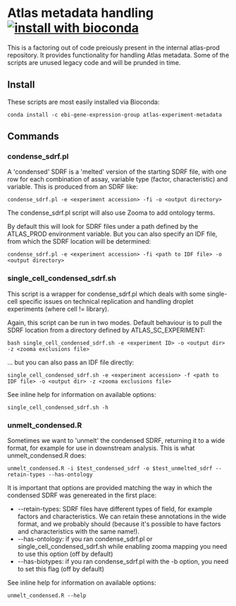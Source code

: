 # Atlas metadata handling [![install with bioconda](https://img.shields.io/badge/install%20with-bioconda-brightgreen.svg?style=flat)](https://anaconda.org/ebi-gene-expression-group/atlas-experiment-metadata)

This is a factoring out of code preiously present in the internal atlas-prod repository. It provides functionality for handling Atlas metadata. Some of the scripts are unused legacy code and will be prunded in time.

## Install

These scripts are most easily installed via Bioconda:

```
conda install -c ebi-gene-expression-group atlas-experiment-metadata
```

## Commands

### condense_sdrf.pl

A 'condensed' SDRF is a 'melted' version of the starting SDRF file, with one row for each combination of assay, variable type (factor, characteristic) and variable. This is produced from an SDRF like:

```
condense_sdrf.pl -e <experiment accession> -fi -o <output directory>
```

The condense_sdrf.pl script will also use Zooma to add ontology terms.

By default this will look for SDRF files under a path defined by the ATLAS_PROD environment variable. But you can also specify an IDF file, from which the SDRF location will be determined:
    
```
condense_sdrf.pl -e <experiment accession> -fi <path to IDF file> -o <output directory>
```

### single_cell_condensed_sdrf.sh

This script is a wrapper for condense_sdrf.pl which deals with some single-cell specific issues on technical replication and handling droplet experiments (where cell != library). 

Again, this script can be run in two modes. Default behaviour is to pull the SDRF location from a directory defined by ATLAS_SC_EXPERIMENT:

```
bash single_cell_condensed_sdrf.sh -e <experiment ID> -o <output dir> -z <zooma exclusions file>
```

... but you can also pass an IDF file directly:

```
single_cell_condensed_sdrf.sh -e <experiment accession> -f <path to IDF file> -o <output dir> -z <zooma exclusions file>
```

See inline help for information on available options:

```
single_cell_condensed_sdrf.sh -h
```

### unmelt_condensed.R

Sometimes we want to 'unmelt' the condensed SDRF, returning it to a wide format, for example for use in downstream analysis. This is what unmelt_condensed.R does:

```
unmelt_condensed.R -i $test_condensed_sdrf -o $test_unmelted_sdrf --retain-types --has-ontology
```

It is important that options are provided matching the way in which the condensed SDRF was genereated in the first place:

 - --retain-types: SDRF files have different types of field, for example factors and characteristics. We can retain these annotations in the wide format, and we probably should (because it's possible to have factors and characteristics with the same name!).
 - --has-ontology: if you ran condense_sdrf.pl or single_cell_condensed_sdrf.sh while enabling zooma mapping you need to use this option (off by default)
 - --has-biotypes: if you ran condense_sdrf.pl with the -b option, you need to set this flag (off by default)

See inline help for information on available options:

```
unmelt_condensed.R --help
```
